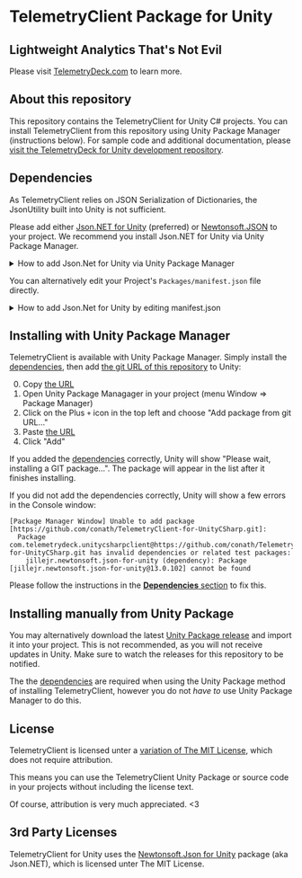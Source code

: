 # TelemetryClient Package for Unity

## Lightweight Analytics That's Not Evil

Please visit [TelemetryDeck.com](https://telemetrydeck.com/) to learn more.

## About this repository

This repository contains the TelemetryClient for Unity C# projects. You can install TelemetryClient from this repository using Unity Package Manager (instructions below). For sample code and additional documentation, please [visit the TelemetryDeck for Unity development repository](https://github.com/conath/TelemetryDeck-Unity/).

## Dependencies

As TelemetryClient relies on JSON Serialization of Dictionaries, the JsonUtility built into Unity is not sufficient.

Please add either [Json.NET for Unity](https://github.com/jilleJr/Newtonsoft.Json-for-Unity) (preferred) or [Newtonsoft.JSON](https://github.com/JamesNK/Newtonsoft.Json) to your project. We recommend you install Json.NET for Unity via Unity Package Manager. 

<details>
  <summary>How to add Json.Net for Unity via Unity Package Manager</summary> 

  First add the jilleJr Scoped Registry to your Unity Project settings:

  ![Click on Window, Package Manager. Click the Gear icon, then Advanced Project Settings. In the Project Settings window that opens, fill in the details for the jilleJr scoped registry (follows below). Click Save.](https://github.com/conath/TelemetryDeck-Unity/raw/test-upm/HowToAddJilleJRScopedRegistry.jpg)

  The jilleJr Scoped Registry: Name "Packages from jillejr", URL "https://npm.cloudsmith.io/jillejr/newtonsoft-json-for-unity/" and Scopes "jillejr".

  After you've added the registry, you can proceed with the next section, [Installing with Unity Package Manager](#installing-with-unity-package-manager) (Json.NET will automatically be installed).
  
</details>

You can alternatively edit your Project's `Packages/manifest.json` file directly.

<details>
  <summary>How to add Json.Net for Unity by editing manifest.json</summary> 
  Add the following to the end of the dependencies array:

  ```json
    "jillejr.newtonsoft.json-for-unity": "13.0.102"
  ```

  If your manifest doesn't already include a `scopedRegistries` key, add this before the last `}` in the file:

  ```json
  "scopedRegistries": [
    {
      "name": "Packages from jillejr",
      "url": "https://npm.cloudsmith.io/jillejr/newtonsoft-json-for-unity/",
      "scopes": [
        "jillejr"
      ]
    }
  ]
  ```

  Otherwise, add this into the `scopedRegistries` array:
  
  ```json
    ,
    {
      "name": "Packages from jillejr",
      "url": "https://npm.cloudsmith.io/jillejr/newtonsoft-json-for-unity/",
      "scopes": [
        "jillejr"
      ]
    }
  ```

  The Json.NET for Unity Wiki provides [further instructions on installing their package via UPM](https://github.com/jilleJr/Newtonsoft.Json-for-Unity/wiki/Installation-via-UPM).
  
</details>

## Installing with Unity Package Manager

TelemetryClient is available with Unity Package Manager. Simply install the [dependencies](#dependencies), then add [the git URL of this repository](https://github.com/conath/TelemetryClient-for-UnityCSharp.git) to Unity:

  0. Copy [the URL](https://github.com/conath/TelemetryClient-for-UnityCSharp.git)
  1. Open Unity Package Managager in your project (menu Window => Package Manager)
  2. Click on the Plus `+` icon in the top left and choose "Add package from git URL…"
  3. Paste [the URL](https://github.com/conath/TelemetryClient-for-UnityCSharp.git)
  4. Click "Add"

If you added the [dependencies](#dependencies) correctly, Unity will show "Please wait, installing a GIT package…". The package will appear in the list after it finishes installing.

If you did not add the dependencies correctly, Unity will show a few errors in the Console window:

```log
[Package Manager Window] Unable to add package [https://github.com/conath/TelemetryClient-for-UnityCSharp.git]:
  Package com.telemetrydeck.unitycsharpclient@https://github.com/conath/TelemetryClient-for-UnityCSharp.git has invalid dependencies or related test packages:
    jillejr.newtonsoft.json-for-unity (dependency): Package [jillejr.newtonsoft.json-for-unity@13.0.102] cannot be found
```

Please follow the instructions in the [**Dependencies** section](#dependencies) to fix this.

## Installing manually from Unity Package

You may alternatively download the latest [Unity Package release](https://github.com/conath/TelemetryClient-for-UnityCSharp/releases) and import it into your project. This is not recommended, as you will not receive updates in Unity. Make sure to watch the releases for this repository to be notified.

The the [dependencies](#dependencies) are required when using the Unity Package method of installing TelemetryClient, however you do not *have to* use Unity Package Manager to do this.

## License

TelemetryClient is licensed unter a [variation of The MIT License](/LICENSE), which does not require attribution.

This means you can use the TelemetryClient Unity Package or source code in your projects without including the license text.

Of course, attribution is very much appreciated. <3

## 3rd Party Licenses

TelemetryClient for Unity uses the [Newtonsoft.Json for Unity](https://github.com/jilleJr/Newtonsoft.Json-for-Unity) package (aka Json.NET), which is licensed unter The MIT License.
